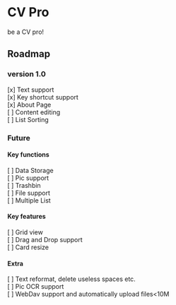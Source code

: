 # CV Pro
be a CV pro!
## Roadmap
### version 1.0
[x] Text support  
[x] Key shortcut support  
[x] About Page  
[ ] Content editing  
[ ] List Sorting



### Future
#### Key functions
[ ] Data Storage  
[ ] Pic support  
[ ] Trashbin  
[ ] File support  
[ ] Multiple List

#### Key features
[ ] Grid view  
[ ] Drag and Drop support  
[ ] Card resize


#### Extra
[ ] Text reformat, delete useless spaces etc.  
[ ] Pic OCR support  
[ ] WebDav support and automatically upload files<10M  